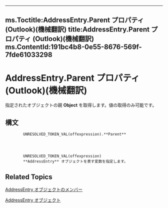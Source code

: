 

---
ms.Toctitle:AddressEntry.Parent プロパティ (Outlook)(機械翻訳)
title:AddressEntry.Parent プロパティ (Outlook)(機械翻訳)
ms.ContentId:191bc4b8-0e55-8676-569f-7fde61033298
---
# AddressEntry.Parent プロパティ (Outlook)(機械翻訳)




指定されたオブジェクトの親 **Object** を取得します。値の取得のみ可能です。

## 構文

            UNRESOLVED_TOKEN_VAL(offexpression).**Parent**




            UNRESOLVED_TOKEN_VAL(offexpression)
            **AddressEntry** オブジェクトを表す変数を指定します。



## Related Topics

[AddressEntry オブジェクトのメンバー](74c88069-aec4-952b-556f-03873fbb488b.md)

[AddressEntry オブジェクト](d4a0a85e-8bab-bc56-57bc-d70c3c570c8e.md)





